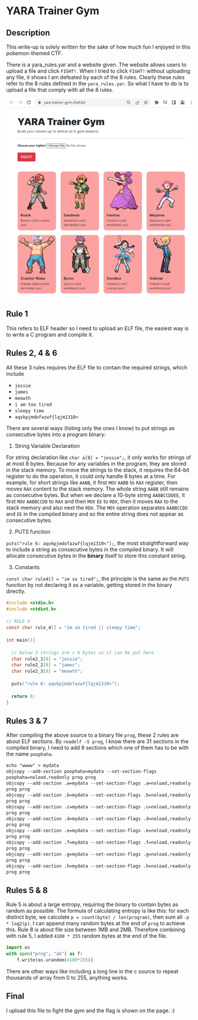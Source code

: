 # YARA Trainer Gym

## Description

This write-up is solely written for the sake of how much fun I enjoyed in this pokemon-themed CTF.

There is a yara_rules.yar and a website given. The website allows users to upload a file and click `FIGHT!`. When I tried to click `FIGHT!` without uploading any file, it shows I am defeated by each of the 8 rules. Clearly these rules refer to the 8 rules defined in the `yara_rules.yar`. So what I have to do is to upload a file that comply with all the 8 rules.

![Gym Fail](gym_fail.png)

## Rule 1
This refers to ELF header so I need to upload an ELF file, the easiest way is to write a C program and compile it.

## Rules 2, 4 & 6
All these 3 rules requires the ELF file to contain the required strings, which include
- `jessie`
- `james`
- `meowth`
- `i am too tired`
- `sleepy time`
- `aqvkpjmdofazwf{lqjm1310<`

There are several ways (listing only the ones I know) to put strings as consecutive bytes into a program binary:

1. String Variable Declaration

For string declaration like `char a[8] = "jessie";`, it only works for strings of at most 8 bytes. Because for any variables in the program, they are stored in the stack memory. To move the strings to the stack, it requires the 64-bit register to do the operation, it could only handle 8 bytes at a time. For example, for short strings like `AABB`, it first `MOV` `AABB` to `RAX` register, then moves `RAX` content to the stack memory. The whole string `AABB` still remains as consecutive bytes. But when we declare a 10-byte string `AABBCCDDEE`, it first `MOV` `AABBCCDD` to `RAX` and then `MOV` `EE` to `RDX`, then it moves `RAX` to the stack memory and also next the `RDX`. The `MOV` operation separates `AABBCCDD` and `EE` in the compiled binary and so the entire string does not appear as consecutive bytes.

2. PUTS function

`puts("rule 6: aqvkpjmdofazwf{lqjm1310<");`, the most straightforward way to include a string as consecutive bytes in the compiled binary. It will allocate consecutive bytes in the **binary** itself to store this constant string.

3. Constants

`const char rule4[] = "im so tired";`, the principle is the same as the `PUTS` function by not declaring it as a variable, getting stored in the binary directly.

```c
#include <stdio.h>
#include <stdint.h>

// RULE 4
const char rule_4[] = "im so tired || sleepy time";

int main(){

  // below 3 strings are < 8 bytes so it can be put here
  char rule2_1[8] = "jessie";
  char rule2_2[8] = "james";
  char rule2_3[8] = "meowth";

  puts("rule 6: aqvkpjmdofazwf{lqjm1310<");

  return 0;
}
```

## Rules 3 & 7
After compiling the above source to a binary file `prog`, these 2 rules are about ELF sections. By `readelf -S prog`, I know there are 31 sections in the compiled binary, I need to add 9 sections which one of them has to be with the name `poophaha`.

```
echo "wwww" > mydata
objcopy --add-section poophaha=mydata --set-section-flags poophaha=noload,readonly prog prog
objcopy --add-section .a=mydata --set-section-flags .a=noload,readonly prog prog
objcopy --add-section .b=mydata --set-section-flags .b=noload,readonly prog prog
objcopy --add-section .c=mydata --set-section-flags .c=noload,readonly prog prog
objcopy --add-section .d=mydata --set-section-flags .d=noload,readonly prog prog
objcopy --add-section .e=mydata --set-section-flags .e=noload,readonly prog prog
objcopy --add-section .f=mydata --set-section-flags .f=noload,readonly prog prog
objcopy --add-section .g=mydata --set-section-flags .g=noload,readonly prog prog
objcopy --add-section .h=mydata --set-section-flags .h=noload,readonly prog prog
```

## Rules 5 & 8
Rule 5 is about a large entropy, requiring the binary to contain bytes as random as possible. The formula of calculating entropy is like this:
for each distinct byte, we calculate `p = count(byte) / len(program)`, then sum all `-p * log2(p)`. I can append many random bytes at the end of `prog` to achieve this. Rule 8 is about file size between 1MB and 2MB. Therefore combining with rule 5, I added `4100 * 255` random bytes at the end of the file.

```python
import os
with open("prog", "ab") as f:
    f.write(os.urandom(4100*255))
```

There are other ways like including a long line in the c source to repeat thousands of array from 0 to 255, anything works.

## Final
I upload this file to fight the gym and the flag is shown on the page. :)